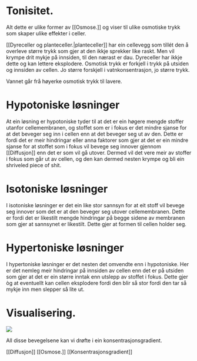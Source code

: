 # Tonisitet. 
Alt dette er ulike former av [[Osmose.]] og viser til ulike osmotiske trykk som skaper ulike effekter i celler.

[[Dyreceller og planteceller.|planteceller]] har ein cellevegg som tillét den å overleve større trykk som gjer at den ikkje sprekker like raskt.
Men vil krympe drit mykje på innsiden, til den nærast er dau.
Dyreceller har ikkje dette og kan lettere eksplodere.
Osmotisk trykk er forkjell i trykk på utsiden og innsiden av cellen.
Jo større forskjell i vatnkonsentrasjon, jo større trykk.

Vannet går frå høyerke osmotisk trykk til lavere.

# Hypotoniske løsninger
At ein løsning er hypotoniske tyder til at det er ein 
høgere mengde stoffer utanfor cellemembranen, og stoffet som er i fokus er det mindre sjanse for at det beveger seg inn i cellen enn at det beveger seg ut av den. Dette er fordi det er meir hindringar eller anna faktorer som gjer at det er ein mindre sjanse for at stoffet som i fokus vil bevege seg innover gjennom [[Diffusjon]] enn det er som vil gå utover. Dermed vil det vere meir av stoffer i fokus som går ut av cellen, og den kan dermed nesten krympe og bli ein shriveled piece of shit.
 
# Isotoniske løsninger
I isotoniske løsninger er det ein like stor sannsyn for at eit stoff vil bevege seg innover som det er at den beveger seg utover cellemembranen. Dette er fordi det er likestilt mengde hindringar på begge sidene av membranen som gjer at sannsynet er likestilt. Dette gjer at formen til cellen holder seg.

# Hypertoniske løsninger
I hypertoniske løsninger er det nesten det omvendte enn i hypotoniske. Her er det nemleg meir hindringar på innsiden av cellen enn det er på utsiden som gjer at det er ein større inntak enn utslepp av stoffet i fokus. Dette gjer òg at eventuellt kan cellen eksplodere fordi den blir så stor fordi den tar så mykje inn men slepper så lite ut. 

# Visualisering.
![](https://cdn.kastatic.org/ka-perseus-images/debb7d49121cde333b4eac95db677938b698e0fb.png)



All disse bevegelsene kan vi drøfte i ein konsentrasjonsgradient.


[[Diffusjon]] [[Osmose.]] [[Konsentrasjonsgradient]]